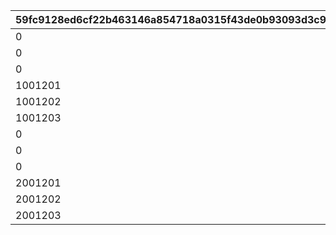 |59fc9128ed6cf22b463146a854718a0315f43de0b93093d3c95794ce525cc723|5c202ebef0965468c5d044de5c20e609e3ef1d8d3b72e4148951b9652b55561d|d1267223bfa493b4c5b327cc62b59bb8b6d949a1dcc02c94005d3bd5f715d310|3ee7af3c05939869880754cc7563cd368084329adaca5e626a3bef482206b48b|53e8033c5b6b50af3eaf3a3a611fdc9e6009820807f6fdbaab6053c9c52d3b6a|7262469a90fcc6d6f6664effb67ca57c7e065cfd705acb5cbbc551fa216c85bc|9350b0d499808a4687b5162de8dbd07164d1a17508570344f7888e3c86ff3791|609c2faf66080dd2e7c4c47717791091312230e213ea5107abfb29c5cfe8ac44|
| --- | --- | --- | --- | --- | --- | --- | --- |
|0|1001201|10012103|0|0|10012|0|1|
|0|1001202|10012107|0|0|10012|0|2|
|0|1001203|10012109|0|0|10012|0|3|
|1001201|1001204|10012114|0|0|10012|0|4|
|1001202|1001204|10012114|0|0|10012|0|5|
|1001203|1001204|10012114|0|0|10012|0|6|
|0|2001201|20012103|0|0|20012|0|7|
|0|2001202|20012107|0|0|20012|0|8|
|0|2001203|20012109|0|0|20012|0|9|
|2001201|2001204|20012114|0|0|20012|0|10|
|2001202|2001204|20012114|0|0|20012|0|11|
|2001203|2001204|20012114|0|0|20012|0|12|